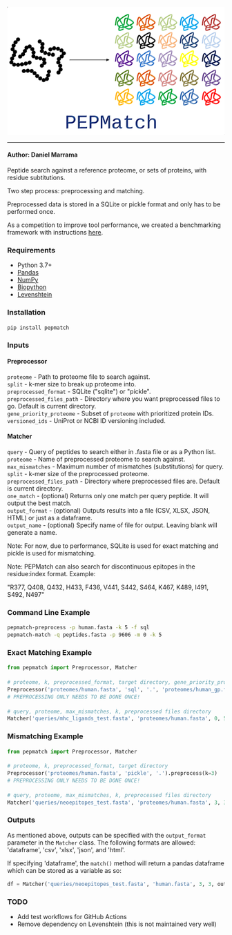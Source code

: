 <p align="center">
  <img src="docs/logo.png">
</p>

--------------------------------------------------------------------

#### Author: Daniel Marrama

Peptide search against a reference proteome, or sets of proteins, with residue subtitutions.

Two step process: preprocessing and matching.

Preprocessed data is stored in a SQLite or pickle format and only has to be performed once.

As a competition to improve tool performance, we created a benchmarking framework with instructions [here](./benchmarking).

### Requirements

- Python 3.7+
- [Pandas](https://pandas.pydata.org/)
- [NumPy](https://numpy.org/)
- [Biopython](https://biopython.org/)
- [Levenshtein](https://pypi.org/project/python-Levenshtein/)

### Installation

```
pip install pepmatch
```


### Inputs

#### Preprocessor

```proteome``` - Path to proteome file to search against.\
```split``` - k-mer size to break up proteome into.\
```preprocessed_format``` - SQLite ("sqlite") or "pickle".\
```preprocessed_files_path``` - Directory where you want preprocessed files to go. Default is current directory.\
```gene_priority_proteome``` - Subset of ```proteome``` with prioritized protein IDs.\
```versioned_ids``` - UniProt or NCBI ID versioning included.

#### Matcher

```query``` - Query of peptides to search either in .fasta file or as a Python list.\
```proteome``` - Name of preprocessed proteome to search against.\
```max_mismatches``` - Maximum number of mismatches (substitutions) for query.\
```split``` - k-mer size of the preprocessed proteome.\
```preprocessed_files_path``` - Directory where preprocessed files are. Default is current directory.\
```one_match``` - (optional) Returns only one match per query peptide. It will output the best match.\
```output_format``` - (optional) Outputs results into a file (CSV, XLSX, JSON, HTML) or just as a dataframe.\
```output_name``` - (optional) Specify name of file for output. Leaving blank will generate a name.

Note: For now, due to performance, SQLite is used for exact matching and pickle is used for mismatching.

Note: PEPMatch can also search for discontinuous epitopes in the residue:index format. Example: 

"R377, Q408, Q432, H433, F436, V441, S442, S464, K467, K489, I491, S492, N497"

### Command Line Example

```bash
pepmatch-preprocess -p human.fasta -k 5 -f sql
pepmatch-match -q peptides.fasta -p 9606 -m 0 -k 5
```

### Exact Matching Example

```python
from pepmatch import Preprocessor, Matcher

# proteome, k, preprocessed_format, target directory, gene_priority_proteome
Preprocessor('proteomes/human.fasta', 'sql', '.', 'proteomes/human_gp.fasta').preprocess(k=5)
# PREPROCESSING ONLY NEEDS TO BE DONE ONCE!

# query, proteome, max_mismatches, k, preprocessed files directory
Matcher('queries/mhc_ligands_test.fasta', 'proteomes/human.fasta', 0, 5, '.').match()
```


### Mismatching Example 

```python
from pepmatch import Preprocessor, Matcher

# proteome, k, preprocessed_format, target directory
Preprocessor('proteomes/human.fasta', 'pickle', '.').preprocess(k=3)
# PREPROCESSING ONLY NEEDS TO BE DONE ONCE!

# query, proteome, max_mismatches, k, preprocessed files directory
Matcher('queries/neoepitopes_test.fasta', 'proteomes/human.fasta', 3, 3, '.').match()
```

### Outputs

As mentioned above, outputs can be specified with the ```output_format``` parameter in the ```Matcher``` class. The following formats are allowed: 'dataframe', 'csv', 'xlsx', 'json', and 'html'.

If specifying 'dataframe', the ```match()``` method will return a pandas dataframe which can be stored as a variable as so:

```python
df = Matcher('queries/neoepitopes_test.fasta', 'human.fasta', 3, 3, output_format='dataframe').match()
```

### TODO
- Add test workflows for GitHub Actions
- Remove dependency on Levenshtein (this is not maintained very well)